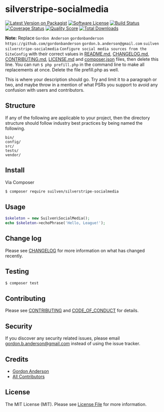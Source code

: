 # silverstripe-socialmedia

[![Latest Version on Packagist][ico-version]][link-packagist]
[![Software License][ico-license]](LICENSE.md)
[![Build Status][ico-travis]][link-travis]
[![Coverage Status][ico-scrutinizer]][link-scrutinizer]
[![Quality Score][ico-code-quality]][link-code-quality]
[![Total Downloads][ico-downloads]][link-downloads]

**Note:** Replace ```Gordon Anderson``` ```gordonbanderson``` ```https://github.com/gordonbanderson``` ```gordon.b.anderson@gmail.com``` ```suilven``` ```silverstripe-socialmedia``` ```Configure social media sources from the SiteConfig``` with their correct values in [README.md](README.md), [CHANGELOG.md](CHANGELOG.md), [CONTRIBUTING.md](CONTRIBUTING.md), [LICENSE.md](LICENSE.md) and [composer.json](composer.json) files, then delete this line. You can run `$ php prefill.php` in the command line to make all replacements at once. Delete the file prefill.php as well.

This is where your description should go. Try and limit it to a paragraph or two, and maybe throw in a mention of what
PSRs you support to avoid any confusion with users and contributors.

## Structure

If any of the following are applicable to your project, then the directory structure should follow industry best practices by being named the following.

```
bin/        
config/
src/
tests/
vendor/
```


## Install

Via Composer

``` bash
$ composer require suilven/silverstripe-socialmedia
```

## Usage

``` php
$skeleton = new Suilven\SocialMedia();
echo $skeleton->echoPhrase('Hello, League!');
```

## Change log

Please see [CHANGELOG](CHANGELOG.md) for more information on what has changed recently.

## Testing

``` bash
$ composer test
```

## Contributing

Please see [CONTRIBUTING](CONTRIBUTING.md) and [CODE_OF_CONDUCT](CODE_OF_CONDUCT.md) for details.

## Security

If you discover any security related issues, please email gordon.b.anderson@gmail.com instead of using the issue tracker.

## Credits

- [Gordon Anderson][link-author]
- [All Contributors][link-contributors]

## License

The MIT License (MIT). Please see [License File](LICENSE.md) for more information.

[ico-version]: https://img.shields.io/packagist/v/suilven/silverstripe-socialmedia.svg?style=flat-square
[ico-license]: https://img.shields.io/badge/license-MIT-brightgreen.svg?style=flat-square
[ico-travis]: https://img.shields.io/travis/suilven/silverstripe-socialmedia/master.svg?style=flat-square
[ico-scrutinizer]: https://img.shields.io/scrutinizer/coverage/g/suilven/silverstripe-socialmedia.svg?style=flat-square
[ico-code-quality]: https://img.shields.io/scrutinizer/g/suilven/silverstripe-socialmedia.svg?style=flat-square
[ico-downloads]: https://img.shields.io/packagist/dt/suilven/silverstripe-socialmedia.svg?style=flat-square

[link-packagist]: https://packagist.org/packages/suilven/silverstripe-socialmedia
[link-travis]: https://travis-ci.org/suilven/silverstripe-socialmedia
[link-scrutinizer]: https://scrutinizer-ci.com/g/suilven/silverstripe-socialmedia/code-structure
[link-code-quality]: https://scrutinizer-ci.com/g/suilven/silverstripe-socialmedia
[link-downloads]: https://packagist.org/packages/suilven/silverstripe-socialmedia
[link-author]: https://github.com/gordonbanderson
[link-contributors]: ../../contributors
